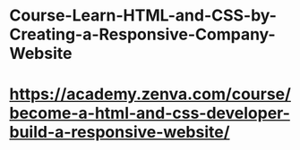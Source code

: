# Course-Learn-HTML-and-CSS-by-Creating-a-Responsive-Company-Website
# https://academy.zenva.com/course/become-a-html-and-css-developer-build-a-responsive-website/